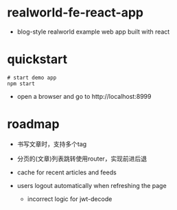 # realworld-fe-react-app
- blog-style realworld example web app built with react
# quickstart

```shell
# start demo app
npm start
```

- open a browser and go to http://localhost:8999
# roadmap
- 书写文章时，支持多个tag

- 分页的(文章)列表跳转使用router，实现前进后退

- cache for recent articles and feeds

- users logout automatically when refreshing the page
  - incorrect logic for jwt-decode
